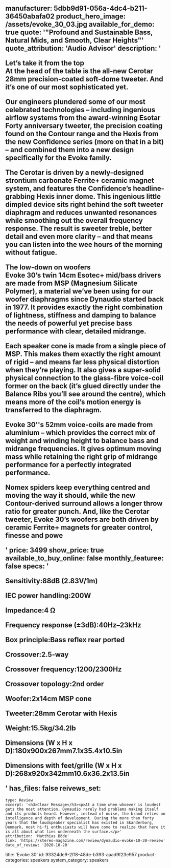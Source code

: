 manufacturer: 5dbb9d91-056a-4dc4-b211-36450abafa02
product_hero_image: /assets/evoke_30_03.jpg
available_for_demo: true
quote: '"Profound and Sustainable Bass, Natural Mids, and Smooth, Clear Heights"'
quote_attribution: 'Audio Advisor'
description: '<p><strong>Let’s take it from the top<br></strong>At the head of the table is the all-new Cerotar 28mm precision-coated soft-dome tweeter. And it’s one of our most sophisticated yet.</p><p>Our engineers plundered some of our most celebrated technologies – including ingenious airflow systems from the award-winning Esotar Forty anniversary tweeter, the precision coating found on the Contour range and the Hexis from the new Confidence series (more on that in a bit) – and combined them into a new design specifically for the Evoke family.</p><p>The Cerotar is driven by a newly-designed strontium carbonate Ferrite+ ceramic magnet system, and features the Confidence’s headline-grabbing Hexis inner dome. This ingenious little dimpled device sits right behind the soft tweeter diaphragm and reduces unwanted resonances while smoothing out the overall frequency response. The result is sweeter treble, better detail and even more clarity – and that means you can listen into the wee hours of the morning without fatigue.</p><p><strong>The low-down on woofers<br></strong>Evoke 30’s twin 14cm Esotec+ mid/bass drivers are made from MSP (Magnesium Silicate Polymer), a material we’ve been using for our woofer diaphragms since Dynaudio started back in 1977. It provides exactly the right combination of lightness, stiffness and damping to balance the needs of powerful yet precise bass performance with clear, detailed midrange.</p><p>Each speaker cone is made from a single piece of MSP. This makes them exactly the right amount of rigid – and means far less physical distortion when they’re playing. It also gives a super-solid physical connection to the glass-fibre voice-coil former on the back (it’s glued directly under the Balance Ribs you’ll see around the centre), which means more of the coil’s motion energy is transferred to the diaphragm.</p><p>Evoke 30''s 52mm voice-coils are made from aluminium – which provides the correct mix of weight and winding height to balance bass and midrange frequencies. It gives optimum moving mass while retaining the right grip of midrange performance for a perfectly integrated performance.</p><p>Nomex spiders keep everything centred and moving the way it should, while the new Contour-derived surround allows a longer throw ratio for greater punch. And, like the Cerotar tweeter, Evoke 30’s woofers are both driven by ceramic Ferrite+ magnets for greater control, finesse and powe</p>'
price: 3499
show_price: true
available_to_buy_online: false
monthly_featuree: false
specs: '<p>Sensitivity:88dB (2.83V/1m)</p><p>IEC power handling:200W</p><p>Impedance:4 Ω</p><p>Frequency response (±3dB):40Hz–23kHz</p><p>Box principle:Bass reflex rear ported</p><p>Crossover:2.5-way</p><p>Crossover frequency:1200/2300Hz</p><p>Crossover topology:2nd order<br></p><p>Woofer:2x14cm MSP cone</p><p>Tweeter:28mm Cerotar with Hexis</p><p>Weight:15.5kg/34.2lb</p><p>Dimensions (W x H x D):180x900x267mm7.1x35.4x10.5in</p><p>Dimensions with feet/grille (W x H x D):268x920x342mm10.6x36.2x13.5in</p>'
has_files: false
reivews_set:
  -
    type: Review
    excerpt: '<h3>Clear Message</h3><p>At a time when whoever is loudest gets the most attention, Dynaudio rarely had problems making itself and its products heard. However, instead of noise, the brand relies on intelligence and depth of development. During the more than forty years that the loudspeaker specialist has existed in Skanderborg, Denmark, most hi-fi enthusiasts will have come to realize that here it is all about what lies underneath the surface.</p>'
    attribution: 'Matthias Böde'
    link: 'https://stereo-magazine.com/review/dynaudio-evoke-10-30-review'
    date_of_review: '2020-10-20'
title: 'Evoke 30'
id: 93324de9-2ff8-48de-b393-aaad9f23e957
product-categories: speakers
system_category: speakers
